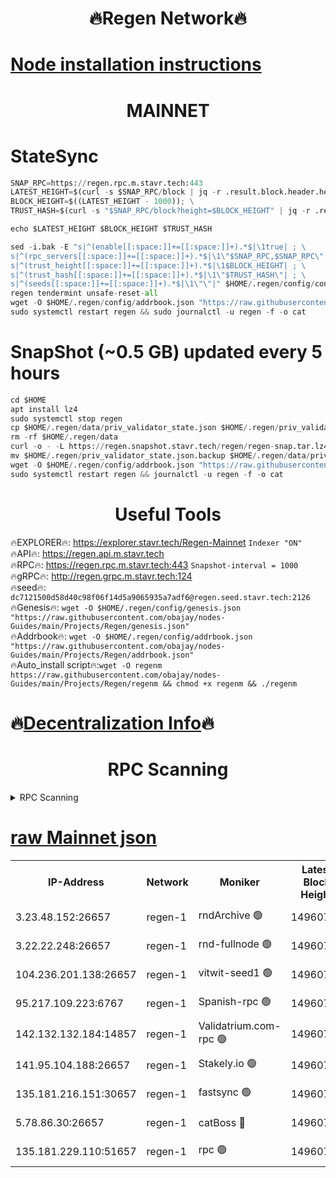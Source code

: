 <h1 align="center"> 🔥Regen Network🔥</h1>

[Node installation instructions](https://github.com/obajay/nodes-Guides/tree/main/Projects/Regen)
=
<h1 align="center"> MAINNET</h1>

# StateSync
```python
SNAP_RPC=https://regen.rpc.m.stavr.tech:443
LATEST_HEIGHT=$(curl -s $SNAP_RPC/block | jq -r .result.block.header.height); \
BLOCK_HEIGHT=$((LATEST_HEIGHT - 1000)); \
TRUST_HASH=$(curl -s "$SNAP_RPC/block?height=$BLOCK_HEIGHT" | jq -r .result.block_id.hash)

echo $LATEST_HEIGHT $BLOCK_HEIGHT $TRUST_HASH

sed -i.bak -E "s|^(enable[[:space:]]+=[[:space:]]+).*$|\1true| ; \
s|^(rpc_servers[[:space:]]+=[[:space:]]+).*$|\1\"$SNAP_RPC,$SNAP_RPC\"| ; \
s|^(trust_height[[:space:]]+=[[:space:]]+).*$|\1$BLOCK_HEIGHT| ; \
s|^(trust_hash[[:space:]]+=[[:space:]]+).*$|\1\"$TRUST_HASH\"| ; \
s|^(seeds[[:space:]]+=[[:space:]]+).*$|\1\"\"|" $HOME/.regen/config/config.toml
regen tendermint unsafe-reset-all
wget -O $HOME/.regen/config/addrbook.json "https://raw.githubusercontent.com/obajay/nodes-Guides/main/Projects/Regen/addrbook.json"
sudo systemctl restart regen && sudo journalctl -u regen -f -o cat
```
# SnapShot (~0.5 GB) updated every 5 hours
```python
cd $HOME
apt install lz4
sudo systemctl stop regen
cp $HOME/.regen/data/priv_validator_state.json $HOME/.regen/priv_validator_state.json.backup
rm -rf $HOME/.regen/data
curl -o - -L https://regen.snapshot.stavr.tech/regen/regen-snap.tar.lz4 | lz4 -c -d - | tar -x -C $HOME/.regen --strip-components 2
mv $HOME/.regen/priv_validator_state.json.backup $HOME/.regen/data/priv_validator_state.json
wget -O $HOME/.regen/config/addrbook.json "https://raw.githubusercontent.com/obajay/nodes-Guides/main/Projects/Regen/addrbook.json"
sudo systemctl restart regen && journalctl -u regen -f -o cat
```

 <h1 align="center"> Useful Tools</h1>

🔥EXPLORER🔥:     https://explorer.stavr.tech/Regen-Mainnet        `Indexer "ON"` \
🔥API🔥:          https://regen.api.m.stavr.tech \
🔥RPC🔥:          https://regen.rpc.m.stavr.tech:443              `Snapshot-interval = 1000` \
🔥gRPC🔥:         http://regen.grpc.m.stavr.tech:124 \
🔥seed🔥:      `dc7121500d58d40c98f06f14d5a9065935a7adf6@regen.seed.stavr.tech:2126` \
🔥Genesis🔥:   `wget -O $HOME/.regen/config/genesis.json "https://raw.githubusercontent.com/obajay/nodes-Guides/main/Projects/Regen/genesis.json"` \
🔥Addrbook🔥:  `wget -O $HOME/.regen/config/addrbook.json "https://raw.githubusercontent.com/obajay/nodes-Guides/main/Projects/Regen/addrbook.json"` \
🔥Auto_install script🔥:`wget -O regenm https://raw.githubusercontent.com/obajay/nodes-Guides/main/Projects/Regen/regenm && chmod +x regenm && ./regenm`

🔥[Decentralization Info](https://github.com/obajay/StateSync-snapshots/tree/main/Projects/Regen/Decentralization)🔥
=
<h1 align="center"> RPC Scanning</h1>

<details>
<summary>RPC Scanning</summary>

<h2 align="center"> We scan nodes in real time every 4 hours. And we provide the final result of RPC endpoints.
We cannot influence the operation of these nodes in any way. </h2>


```python
If Voting Power is higher than 0 --> then the Node is a validator of the network and may be subject to attack and be a potential threat to the chain.
```
```python
We marked such validators with a red symbol
```

</details>

[raw Mainnet json](https://rpc-check.regenm.stavr.tech/regenm/rpc-regenm-result.json)
=


<table><tr><th>IP-Address</th><th>Network</th><th>Moniker</th><th>Latest Block Height</th><th>Earliest Block Height</th><th>Catching Up</th><th>Tx Index</th><th>Voting Power</th><th>Scan Time</th></tr><tr><td>3.23.48.152:26657</td><td>regen-1</td><td>rndArchive 🟢</td><td>14960787</td><td>1</td><td>False</td><td>on</td><td>0</td><td>2024-03-03T19:25:17.189341142UTC</td></tr><tr><td>3.22.22.248:26657</td><td>regen-1</td><td>rnd-fullnode 🟢</td><td>14960787</td><td>4134001</td><td>False</td><td>on</td><td>0</td><td>2024-03-03T19:25:14.496846958UTC</td></tr><tr><td>104.236.201.138:26657</td><td>regen-1</td><td>vitwit-seed1 🟢</td><td>14960782</td><td>8943001</td><td>False</td><td>on</td><td>0</td><td>2024-03-03T19:24:50.647153541UTC</td></tr><tr><td>95.217.109.223:6767</td><td>regen-1</td><td>Spanish-rpc 🟢</td><td>14960789</td><td>10068001</td><td>False</td><td>on</td><td>0</td><td>2024-03-03T19:25:30.312966209UTC</td></tr><tr><td>142.132.132.184:14857</td><td>regen-1</td><td>Validatrium.com-rpc 🟢</td><td>14960789</td><td>11175001</td><td>False</td><td>on</td><td>0</td><td>2024-03-03T19:25:30.550191744UTC</td></tr><tr><td>141.95.104.188:26657</td><td>regen-1</td><td>Stakely.io 🟢</td><td>14960785</td><td>13442501</td><td>False</td><td>on</td><td>0</td><td>2024-03-03T19:25:07.648709706UTC</td></tr><tr><td>135.181.216.151:30657</td><td>regen-1</td><td>fastsync 🟢</td><td>14960788</td><td>14457001</td><td>False</td><td>off</td><td>0</td><td>2024-03-03T19:25:19.817582061UTC</td></tr><tr><td>5.78.86.30:26657</td><td>regen-1</td><td>catBoss 🔴</td><td>14960792</td><td>14797001</td><td>False</td><td>on</td><td>9086567764</td><td>2024-03-03T19:25:45.884615026UTC</td></tr><tr><td>135.181.229.110:51657</td><td>regen-1</td><td>rpc 🟢</td><td>14960785</td><td>14844001</td><td>False</td><td>on</td><td>0</td><td>2024-03-03T19:25:05.377154881UTC</td></tr></table>
